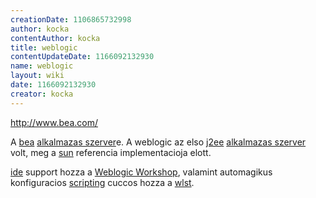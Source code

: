 ```yaml
---
creationDate: 1106865732998 
author: kocka 
contentAuthor: kocka 
title: weblogic 
contentUpdateDate: 1166092132930 
name: weblogic 
layout: wiki 
date: 1166092132930 
creator: kocka 
---
```

http://www.bea.com/

A [bea](bea.html) [alkalmazas szerver](Alkalmazas%20Szerver.html)e. A weblogic az elso [j2ee](j2ee.html) [alkalmazas szerver](Alkalmazas%20Szerver.html) volt, meg a [sun](Sun.html) referencia implementacioja elott.

[ide](IDE.html) support hozza a [Weblogic Workshop](weblogic%20workshop.html), valamint automagikus konfiguracios [scripting](scripting.html) cuccos hozza a [wlst](wlst.html).


